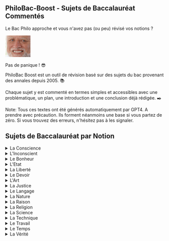 ## PhiloBac-Boost - Sujets de Baccalauréat Commentés

Le Bac Philo approche et vous n'avez pas (ou peu) révisé vos notions ? 

[<img src="./harold.jpg" width="80"/>](harold.jpg)

Pas de panique ! :sunglasses:

PhiloBac Boost est un outil de révision basé sur des sujets du bac provenant des annales depuis 2005. :books:

Chaque sujet y est commenté en termes simples et accessibles avec une problématique, un plan, une introduction et une conclusion déjà rédigée. :black_nib:

Note: Tous ces textes ont été générés automatiquement par GPT4. A prendre avec précaution. Ils forment néanmoins une base si vous partez de zéro. 
Si vous trouvez des erreurs, n'hésitez pas à les signaler.

  

## Sujets de Baccalauréat par Notion

<details>
  <summary>La Conscience</summary>


  Sujet | Commentaire 
  :---: | :---: 
   "Etre conscient est-ce savoir ?" |  [Explication du sujet](./Conscience/Etre_conscient_est_ce_savoir.md) 
   "La conscience n'est-elle tournée que vers elle même ?" | [Explication du sujet](./Conscience/La_conscience_n_est_elle_tournee_que_vers_elle_meme.md) 
   "La conscience peut-elle être un fardeau ?" | [Explication du sujet](./Conscience/La_conscience_peut_elle_etre_un_fardeau.md)   
  "La conscience peut-elle être un obstacle pour l'action ?" | [Explication du sujet](./Conscience/La_conscience_peut_elle_etre_un_obstacle_pour_l_action.md)
  "Peut-on échapper aux exigences de la conscience ?" | [Explication du sujet](./Conscience/Peut_on_echapper_aux_exigences_de_la_conscience.md)   
   "Peut-on parvenir à une complete conscience de soi ?"| [Explication du sujet](./Conscience/Peut_on_parvenir_a_une_complete_conscience_de_soi.md)   
   "Sommes-nous conscients ou avons-nous à nous rendre conscients ?" | [Explication du sujet](./Conscience/Sommes_nous_conscients_ou_avons_nous_a_nous_rendre_conscients.md)   
   "Suis-je le mieux placé pour me connaître ?" | [Explication du sujet](./Conscience/Suis_je_le_mieux_place_pour_me_connaitre.md)   
   "Faut-il se méfier de sa conscience ?" | [Explication du sujet](./Conscience/faut_il_se_mefier_de_sa_conscience.md)   
   "La conscience de soi est elle une connaissance ?" | [Explication du sujet](./Conscience/la_conscience_de_soi_est_elle_une_connaissance.md)   

</details>

<details>
  <summary>L'Inconscient</summary>


  Sujet | Commentaire 
  :-----------: | :---: 
  "L'hypothèse de l'inconscient est elle nécessaire à la connaissance de soi ?" | [Explication du sujet](./Inconscient/L_hypothese_de_l_inconscient_est_elle_necessaire_a_la_connaissance_de_soi.md)
  "L'idée d'inconscient remet-elle en cause la responsabilité ?" | [Explication du sujet](./Inconscient/L_idee_d_inconscient_remet_elle_en_cause_la_responsabilite.md)
  "L'inconscient_échappe-t'il à toute forme de connaissance ?" | [Explication du sujet](./Inconscient/L_inconscient_echappe_t_il_a_toute_forme_de_connaissance.md)
  "La notion d'inconscient psychique est-elle contradictoire ?" | [Explication du sujet](./Inconscient/La_notion_d_inconscient_psychique_est_elle_contradictoire.md")
  "Peut-on agir inconsciemment ?" | [Explication du sujet](./Inconscient/Peut_on_agir_inconsciemment.md)
  "Peut-on connaître l'inconscient ?" | [Explication du sujet](./Inconscient/Peut_on_connaitre_l_inconscient.md)
  "Peut-on reprocher à un être humain d'être inconscient ?" | [Explication du sujet](./Inconscient/Peut_on_reprocher_a_un_etre_humain_d_etre_inconscient.md)
  "Pourquoi s'intéresser à l'inconscient ?" | [Explication du sujet](./Inconscient/Pourquoi_s_interesser_a_l_inconscient.md)
  "Quelle conception de l'homme l'hypothèse de l'inconscient remet-elle en cause ?" | [Explication du sujet](./Inconscient/Quelle_conception_de_l_homme_l_hypothese_de_l_inconscient_remet.md)
  "L'inconscience est-elle un défaut ?" | [Explication du sujet](./Inconscient/l_inconscience_est_elle_un_defaut.md)

    
</details>

<details>
  <summary>Le Bonheur</summary>

  Sujet | Commentaire 
  :-----------: | :---: 
  "Chercher à être heureux est-ce une quête égoïste ?" | [Explication du sujet](./Bonheur/Chercher_a_etre_heureux_est_ce_une_quete_egoiste.md)
  "Dépend-il de nous d'être heureux ?" | [Explication du sujet](./Bonheur/Depend_il_de_nous_d_etre_heureux.md)
  "Devons-nous rechercher le bonheur ?" | [Explication du sujet](./Bonheur/Devons_nous_rechercher_le_bonheur.md)
  "Faut-il chercher le bonheur à tout prix ?" | [Explication du sujet](./Bonheur/Faut_il_chercher_le_bonheur_a_tout_prix.md)
  "La quête du bonheur est-elle vaine ?" | [Explication du sujet](./Bonheur/La_quete_du_bonheur_est_elle_vaine.md)
  "Le bonheur dépend-il uniquement de nous ?" | [Explication du sujet](./Bonheur/Le_bonheur_depend_il_uniquement_de_nous.md)
   "Le bonheur est-il inaccessible à l'homme ?" | [Explication du sujet](./Bonheur/Le_bonheur_est_il_inaccessible_a_l_homme.md)
  "Le bonheur n'est-il qu'une question de chance ?" | [Explication du sujet](./Bonheur/Le_bonheur_n_est_il_qu_une_question_de_chance.md)
  "Le bonheur n'est-il que dans l'attente du bonheur ?" | [Explication du sujet](./Bonheur/Le_bonheur_n_est_il_que_dans_l_attente_du_bonheur.md)
  "Le bonheur relève-t'il de la satisfaction des désirs ?" | [Explication du sujet](./Bonheur/Le_bonheur_releve_t_il_de_la_satisfaction_des_désirs.md)
  
</details>

<details>  
<summary>L'Etat</summary>

- coming soon... :hourglass_flowing_sand:

</details>

<details>
<summary>La Liberté</summary>

- coming soon... :hourglass_flowing_sand:
  
</details>

<details>
<summary>Le Devoir</summary> 

- coming soon... :hourglass_flowing_sand:
  
</details>

<details>
<summary>L'Art</summary> 

- coming soon... :hourglass_flowing_sand:
  
</details>

<details>
<summary>La Justice</summary> 

- coming soon... :hourglass_flowing_sand:

</details>

<details>
<summary>Le Langage</summary> 

- coming soon... :hourglass_flowing_sand:

</details>

<details>
<summary>La Nature</summary> 

- coming soon... :hourglass_flowing_sand:
  
</details>

<details>
<summary>La Raison</summary> 

- coming soon... :hourglass_flowing_sand:
  
</details>


<details>
<summary>La Religion</summary> 

- coming soon... :hourglass_flowing_sand:

</details>

<details>
<summary>La Science</summary> 

- coming soon... :hourglass_flowing_sand:

</details>

<details>
<summary>La Technique</summary> 

- coming soon... :hourglass_flowing_sand:
  
</details>

<details>
<summary>Le Travail</summary> 

- coming soon... :hourglass_flowing_sand:
  
</details>

<details>
<summary>Le Temps</summary> 

- coming soon... :hourglass_flowing_sand:
  
</details>

<details>
<summary>La Vérité</summary> 

- coming soon... :hourglass_flowing_sand:

</details>
